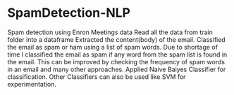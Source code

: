 # SpamDetection-NLP
Spam detection using Enron Meetings data
Read all the data from train folder into a dataframe
Extracted the content(body) of the email.
Classified the email as spam or ham using a list of spam words. Due to shortage of time I classified the email as spam if any word from the spam list is found in the email. This can be improved by checking the frequency of spam words in an email and many other approaches.
Applied Naive Baiyes Classifier for classification. Other Classifiers can also be used like SVM for experimentation.
